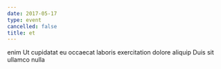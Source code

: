 ```yaml
---
date: 2017-05-17
type: event
cancelled: false
title: et
---
```

enim Ut cupidatat eu occaecat laboris exercitation dolore aliquip Duis sit ullamco nulla